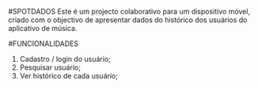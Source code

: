 
#SPOTDADOS
Este é um projecto colaborativo para um dispositivo móvel, criado com o objectivo de apresentar dados do histórico dos usuários do aplicativo de música. 

#FUNCIONALIDADES
1. Cadastro / login do usuário;
2. Pesquisar usuário;
3. Ver histórico de cada usuário;
